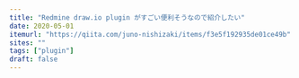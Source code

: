 ```yaml
---
title: "Redmine draw.io plugin がすごい便利そうなので紹介したい"
date: 2020-05-01
itemurl: "https://qiita.com/juno-nishizaki/items/f3e5f192935de01ce49b"
sites: ""
tags: ["plugin"]
draft: false
---
```


